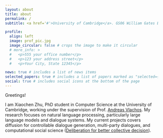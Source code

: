 ```yaml
---
layout: about
title: about
permalink: /
subtitle: <a href='#'>University of Cambridge</a>. GS06 William Gates Building. xz479 [at] cam [dot] ac [dot] uk. I can hear Gaussian noise. 

profile:
  align: left
  image: prof_pic.jpg
  image_circular: false # crops the image to make it circular
  # more_info: >
  #   <p>555 your office number</p>
  #   <p>123 your address street</p>
  #   <p>Your City, State 12345</p>

news: true # includes a list of news items
selected_papers: true # includes a list of papers marked as "selected={true}"
social: true # includes social icons at the bottom of the page
---
```


Greetings!

I am Xiaochen Zhu, PhD student in Computer Science at the University of Cambridge, working under the supervision of Prof. [Andreas Vlachos](https://andreasvlachos.github.io/). My research focuses on natural language processing, particularly large language models and dialogue systems. My current projects covers diffusion for controllable dialogue generation, multi-party dialogues, and computational social science ([Deliberation for better collective decision](https://www.delibot.xyz/)).